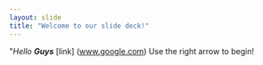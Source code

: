 ```yaml
---
layout: slide
title: "Welcome to our slide deck!"
---
```

"*Hello* ***Guys*** [link] (www.google.com)
Use the right arrow to begin!
